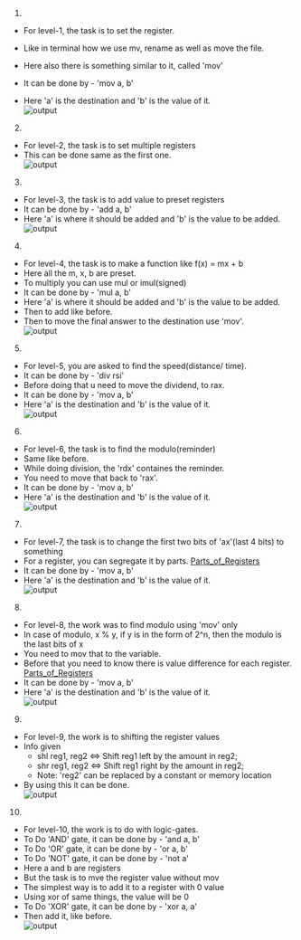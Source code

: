 1) 
- For level-1, the task is to set the register.
- Like in terminal how we use mv, rename as well as move the file.
- Here also there is something similar to it, called 'mov'

- It can be done by - 'mov a, b'
- Here 'a' is the destination and 'b' is the value of it.  
![output](Screenshots/1.png)

2) 
- For level-2, the task is to set multiple registers
- This can be done same as the first one.  
![output](Screenshots/2.png)

3) 
- For level-3, the task is to add value to preset registers
- It can be done by - 'add a, b'
- Here 'a' is where it should be added and 'b' is the value to be added.  
![output](Screenshots/3.png)

4) 
- For level-4, the task is to make a function like f(x) = mx + b
- Here all the m, x, b are preset.
- To multiply you can use mul or imul(signed)
- It can be done by - 'mul a, b'
- Here 'a' is where it should be added and 'b' is the value to be added.
- Then to add like before.
- Then to move the final answer to the destination use 'mov'.  
![output](Screenshots/4.png)

5) 
- For level-5, you are asked to find the speed(distance/ time).
- It can be done by - 'div rsi'
- Before doing that u need to move the dividend, to rax.
- It can be done by - 'mov a, b'
- Here 'a' is the destination and 'b' is the value of it.  
![output](Screenshots/5.png)

6) 
- For level-6, the task is to find the modulo(reminder)
- Same like before.
- While doing division, the 'rdx' containes the reminder.
- You need to move that back to 'rax'.
- It can be done by - 'mov a, b'
- Here 'a' is the destination and 'b' is the value of it.  
![output](Screenshots/6.png)

7) 
- For level-7, the task is to change the first two bits of 'ax'(last 4 bits) to something
- For a register, you can segregate it by parts. [Parts_of_Registers](https://en.wikibooks.org/wiki/X86_Assembly/X86_Architecture)
- It can be done by - 'mov a, b'
- Here 'a' is the destination and 'b' is the value of it.  
![output](Screenshots/7.png)

8) 
- For level-8, the work was to find modulo using 'mov' only
- In case of modulo, x % y, if y is in the form of 2^n, then the modulo is the last bits of x
- You need to mov that to the variable.
- Before that you need to know there is value difference for each register. [Parts_of_Registers](https://en.wikibooks.org/wiki/X86_Assembly/X86_Architecture)
- It can be done by - 'mov a, b'
- Here 'a' is the destination and 'b' is the value of it.  
![output](Screenshots/8.png)

9) 
- For level-9, the work is to shifting the register values
- Info given
    - shl reg1, reg2       <=>     Shift reg1 left by the amount in reg2; 
    - shr reg1, reg2       <=>     Shift reg1 right by the amount in reg2; 
    - Note: 'reg2' can be replaced by a constant or memory location
- By using this it can be done.  
![output](Screenshots/9.png)

10) 
- For level-10, the work is to do with logic-gates.
- To Do 'AND' gate, it can be done by - 'and a, b'
- To Do 'OR' gate, it can be done by - 'or a, b'
- To Do 'NOT' gate, it can be done by - 'not a' 
- Here a and b are registers
- But the task is to mve the register value without mov
- The simplest way is to add it to a register with 0 value
- Using xor of same things, the value will be 0
- To Do 'XOR' gate, it can be done by - 'xor a, a'
- Then add it, like before.  
![output](Screenshots/10.png)